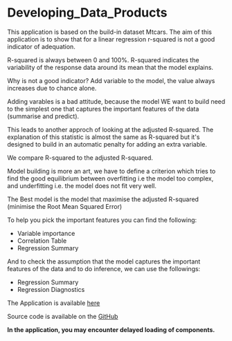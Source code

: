 # Developing_Data_Products

This application is based on the build-in dataset Mtcars. The aim of this application is to show that for a linear regression 
r-squared is not a good indicator of adequation.

R-squared is always between 0 and 100%.
R-squared indicates the variability of the response data around its mean that the model explains.

Why is not a good indicator? Add variable to the model, the value always increases due to chance alone. 

Adding varables is a bad attitude, because the model WE want to build need to the simplest one that captures the important 
features  of the data (summarise and predict). 

This leads to another approch of looking at the adjusted R-squared. The explanation of this statistic is almost the same as 
R-squared but it's designed to build in an automatic penalty for adding an extra variable. 

We compare R-squared to the adjusted R-squared. 

Model building is more an art, we have to define a criterion which tries to find the good equilibrium between overfitting i.e the model too complex, and underfitting i.e. the model does not fit very well. 

The Best model is the model that maximise the adjusted R-squared (minimise the Root Mean Squared Error)

To help you pick the important features you can find the following:
 - Variable importance
 - Correlation Table
 - Regression Summary

And to check the assumption that the model captures the important features of the data and to do inference, we can use the followings:
- Regression Summary
- Regression Diagnostics

The Application is available [here](https://oge77.shinyapps.io/My_app_Developing_Data_Products)

Source code is available on the [GitHub](https://github.com/Oge77/Developing_Data_Products/)

**In the application, you may encounter delayed loading of components.**
